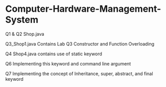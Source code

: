 # Computer-Hardware-Management-System

Q1 & Q2 Shop.java 

Q3_Shop1.java Contains Lab Q3 Constructor and Function Overloading

Q4 Shop4.java contains use of static keyword

Q6 Implementing this keyword and command line argument

Q7 Implementing the concept of Inheritance, super, abstract, and final keyword
